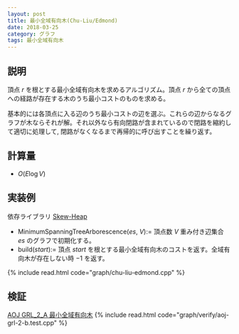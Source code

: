```yaml
---
layout: post
title: 最小全域有向木(Chu-Liu/Edmond)
date: 2018-03-25
category: グラフ
tags: 最小全域有向木
---
```


## 説明
頂点 $r$ を根とする最小全域有向木を求めるアルゴリズム。頂点 $r$ から全ての頂点への経路が存在する木のうち最小コストのものを求める。

基本的には各頂点に入る辺のうち最小コストの辺を選ぶ。これらの辺からなるグラフが木ならそれが解。それ以外なら有向閉路が含まれているので閉路を縮約して適切に処理して, 閉路がなくなるまで再帰的に呼び出すことを繰り返す。

## 計算量
* $O(E \log V)$

## 実装例
依存ライブラリ [Skew-Heap](../structure/skew-heap.html)

* MinimumSpanningTreeArborescence($es$, $V$):= 頂点数 $V$ 重み付き辺集合 $es$ のグラフで初期化する。
* build($start)$:= 頂点 $start$ を根とする最小全域有向木のコストを返す。全域有向木が存在しない時 $-1$ を返す。

{% include read.html  code="graph/chu-liu-edmond.cpp" %}

## 検証

[AOJ GRL_2_A 最小全域有向木](http://judge.u-aizu.ac.jp/onlinejudge/description.jsp?id=GRL_2_B&lang=jp)
{% include read.html code="graph/verify/aoj-grl-2-b.test.cpp" %}
